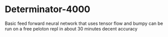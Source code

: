# Determinator-4000
Basic feed forward neural network that uses tensor flow and bumpy can be run on a free peloton repl in about 30 minutes decent accuracy
